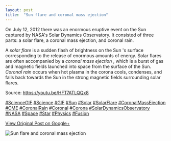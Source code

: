 ```yaml
---
layout: post
title:  "Sun flare and coronal mass ejection"
---
```


On July 12, 2012 there was an enormous eruptive event on the Sun captured by
NASA's Solar Dynamics Observatory. It consisted of three parts: a solar flare,
a coronal mass ejection, and coronal rain.  
  
A _solar flare_ is a sudden flash of brightness on the Sun 's surface
corresponding to the release of enormous amounts of energy. Solar flares are
often accompanied by a _coronal mass ejection_ , which is a burst of gas and
magnetic fields launched into space from the surface of the Sun. _Coronal
rain_ occurs when hot plasma in the corona cools, condenses, and falls back
towards the Sun in the strong magnetic fields surrounding solar flares.  
  
Source: <https://youtu.be/HFT7ATLQQx8>  
  
[#ScienceGIF](https://plus.google.com/s/%23ScienceGIF/posts)
[#Science](https://plus.google.com/s/%23Science/posts)
[#GIF](https://plus.google.com/s/%23GIF/posts)
[#Sun](https://plus.google.com/s/%23Sun/posts)
[#Solar](https://plus.google.com/s/%23Solar/posts)
[#SolarFlare](https://plus.google.com/s/%23SolarFlare/posts)
[#CoronalMassEjection](https://plus.google.com/s/%23CoronalMassEjection/posts)
[#CME](https://plus.google.com/s/%23CME/posts)
[#CoronalRain](https://plus.google.com/s/%23CoronalRain/posts)
[#Coronal](https://plus.google.com/s/%23Coronal/posts)
[#Corona](https://plus.google.com/s/%23Corona/posts)
[#SolarDynamicsObservatory](https://plus.google.com/s/%23SolarDynamicsObservatory/posts)
[#NASA](https://plus.google.com/s/%23NASA/posts)
[#Space](https://plus.google.com/s/%23Space/posts)
[#Star](https://plus.google.com/s/%23Star/posts)
[#Physics](https://plus.google.com/s/%23Physics/posts)
[#Fusion](https://plus.google.com/s/%23Fusion/posts)

[View Original Post on Google+](https://plus.google.com/+ColinSullender/posts/XMDqnp1TYDZ)

![Sun flare and coronal mass ejection](/assets/img/2015-07-22-Sun-flare-and coronal-mass-ejection.gif)
